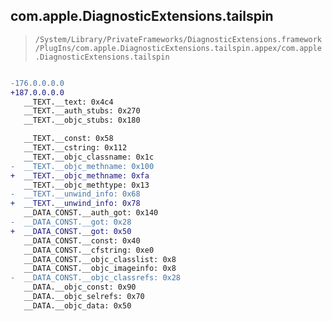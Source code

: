## com.apple.DiagnosticExtensions.tailspin

> `/System/Library/PrivateFrameworks/DiagnosticExtensions.framework/PlugIns/com.apple.DiagnosticExtensions.tailspin.appex/com.apple.DiagnosticExtensions.tailspin`

```diff

-176.0.0.0.0
+187.0.0.0.0
   __TEXT.__text: 0x4c4
   __TEXT.__auth_stubs: 0x270
   __TEXT.__objc_stubs: 0x180

   __TEXT.__const: 0x58
   __TEXT.__cstring: 0x112
   __TEXT.__objc_classname: 0x1c
-  __TEXT.__objc_methname: 0x100
+  __TEXT.__objc_methname: 0xfa
   __TEXT.__objc_methtype: 0x13
-  __TEXT.__unwind_info: 0x68
+  __TEXT.__unwind_info: 0x78
   __DATA_CONST.__auth_got: 0x140
-  __DATA_CONST.__got: 0x28
+  __DATA_CONST.__got: 0x50
   __DATA_CONST.__const: 0x40
   __DATA_CONST.__cfstring: 0xe0
   __DATA_CONST.__objc_classlist: 0x8
   __DATA_CONST.__objc_imageinfo: 0x8
-  __DATA_CONST.__objc_classrefs: 0x28
   __DATA.__objc_const: 0x90
   __DATA.__objc_selrefs: 0x70
   __DATA.__objc_data: 0x50

```
